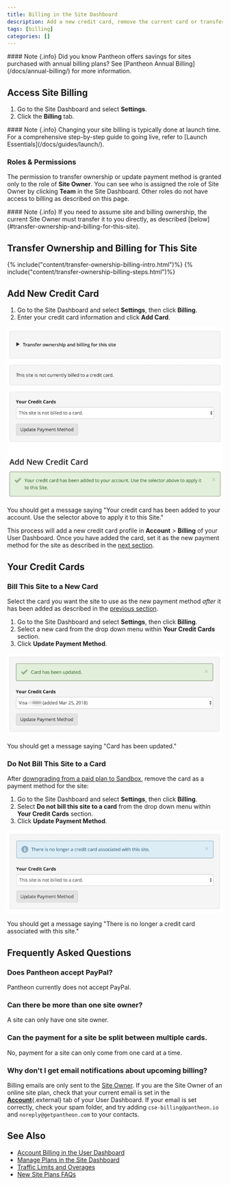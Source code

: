 ```yaml
---
title: Billing in the Site Dashboard
description: Add a new credit card, remove the current card or transfer billing to a new site owner within the Billing tab of the Settings tool in the Site Dashboard.
tags: [billing]
categories: []
---
```


<div class="alert alert-info" role="alert" markdown="1">
#### Note {.info}
Did you know Pantheon offers savings for sites purchased with annual billing plans? See [Pantheon Annual Billing](/docs/annual-billing/) for more information.
</div>

## Access Site Billing
1. Go to the Site Dashboard and select **<span class="glyphicons glyphicons-cogwheel"></span> Settings**.
2. Click the **Billing** tab.

<div class="alert alert-info" role="alert" markdown="1">
#### Note {.info}
Changing your site billing is typically done at launch time. For a comprehensive step-by-step guide to going live, refer to [Launch Essentials](/docs/guides/launch/).
</div>

### Roles & Permissions
The permission to transfer ownership or update payment method is granted only to the role of **Site Owner**. You can see who is assigned the role of Site Owner by clicking **<span class="glyphicons glyphicons-group"></span> Team** in the Site Dashboard. Other roles do not have access to billing as described on this page.

<div class="alert alert-info" role="alert" markdown="1">
#### Note {.info}
If you need to assume site and billing ownership, the current Site Owner must transfer it to you directly, as described [below](#transfer-ownership-and-billing-for-this-site).</div>

## Transfer Ownership and Billing for This Site
{% include("content/transfer-ownership-billing-intro.html")%}
{% include("content/transfer-ownership-billing-steps.html")%}

## Add New Credit Card
1. Go to the Site Dashboard and select **<span class="glyphicons glyphicons-cogwheel"></span> Settings**, then click **Billing**.
2. Enter your credit card information and click **Add Card**.

 ![Your credit card has been added to your account. Use the selector above to apply it to this Site](/source/docs/assets/images/dashboard/site-billing-cc-added.png)

 You should get a message saying "Your credit card has been added to your account. Use the selector above to apply it to this Site."

This process will add a new credit card profile in **<span class="glyphicons glyphicons-cogwheel"></span> Account** > **Billing** of your User Dashboard. Once you have added the card, set it as the new payment method for the site as described in the [next section](#bill-this-site-to-a-new-card).

## Your Credit Cards
### Bill This Site to a New Card
Select the card you want the site to use as the new payment method _after_ it has been added as described in the [previous section](#add-new-credit-card).

1. Go to the Site Dashboard and select **<span class="glyphicons glyphicons-cogwheel"></span> Settings**, then click **Billing**.
2. Select a new card from the drop down menu within **Your Credit Cards** section.
3. Click **Update Payment Method**.

 ![Card has been updated](/source/docs/assets/images/dashboard/site-billing-cc-updated.png)

 You should get a message saying "Card has been updated."
### Do Not Bill This Site to a Card
After [downgrading from a paid plan to Sandbox](/docs/site-plan/#cancel-current-plan), remove the card as a payment method for the site:

1. Go to the Site Dashboard and select **<span class="glyphicons glyphicons-cogwheel"></span> Settings**, then click **Billing**.
2. Select **Do not bill this site to a card** from the drop down menu within **Your Credit Cards** section.
3. Click **Update Payment Method**.

 ![There is no longer a credit card associated with this site](/source/docs/assets/images/dashboard/site-billing-cc-removed.png)

 You should get a message saying "There is no longer a credit card associated with this site."

## Frequently Asked Questions

### Does Pantheon accept PayPal?
Pantheon currently does not accept PayPal.

### Can there be more than one site owner?
A site can only have one site owner.

### Can the payment for a site be split between multiple cards.
No, payment for a site can only come from one card at a time.

### Why don't I get email notifications about upcoming billing?
Billing emails are only sent to the [Site Owner](#roles-and-permissions). If you are the Site Owner of an online site plan, check that your current email is set in the [**<span class="glyphicons glyphicons-cogwheel"></span> Account**](https://dashboard.pantheon.io/#account/profile){.external} tab of your User Dashboard. If your email is set correctly, check your spam folder, and try adding `cse-billing@pantheon.io` and `noreply@getpantheon.com` to your contacts.

## See Also
- [Account Billing in the User Dashboard](/docs/account-billing/)
- [Manage Plans in the Site Dashboard](/docs/site-plan/)
- [Traffic Limits and Overages](/docs/traffic-limits/)
- [New Site Plans FAQs](/docs/new-plans-faq/)
